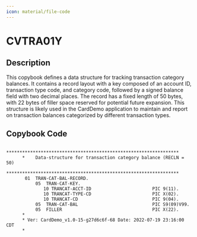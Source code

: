 ```yaml
---
icon: material/file-code
---
```

# CVTRA01Y

## Description
This copybook defines a data structure for tracking transaction category balances. It contains a record layout with a key composed of an account ID, transaction type code, and category code, followed by a signed balance field with two decimal places. The record has a fixed length of 50 bytes, with 22 bytes of filler space reserved for potential future expansion. This structure is likely used in the CardDemo application to maintain and report on transaction balances categorized by different transaction types.

## Copybook Code
```cobol
      *****************************************************************         
      *    Data-structure for transaction category balance (RECLN = 50)         
      *****************************************************************         
       01  TRAN-CAT-BAL-RECORD.                                                 
           05  TRAN-CAT-KEY.                                                    
              10 TRANCAT-ACCT-ID                       PIC 9(11).               
              10 TRANCAT-TYPE-CD                       PIC X(02).               
              10 TRANCAT-CD                            PIC 9(04).               
           05  TRAN-CAT-BAL                            PIC S9(09)V99.           
           05  FILLER                                  PIC X(22).               
      *
      * Ver: CardDemo_v1.0-15-g27d6c6f-68 Date: 2022-07-19 23:16:00 CDT
      *

```